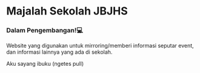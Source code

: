 # Majalah Sekolah JBJHS
### Dalam Pengembangan!💻
Website yang digunakan untuk mirroring/memberi informasi seputar event, dan informasi lainnya yang ada di sekolah.

Aku sayang ibuku (ngetes pull)
